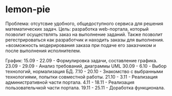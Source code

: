 # lemon-pie
Проблема: отсутсвие удобного, общедоступного сервиса для решения математических задач.
Цель: разработка web-портала, который позволит осуществлять заказ на выполнение заданий. Также позволит регестрироваться как разработчик и находить заказы для выполнения.
+возможность модерирования заказа при подаче его заказчиком и после выполнения исполнителем.

График:
15.09 - 22.09 - Формулировка задачи, составление графика.
23.09 - 29.09 - Анализ требований, диаграммы UML
30.09 - 6.10 - Выбор технологий, нормализация БД.
7.10 - 20.10 - Знакомство с выбранными технологиями, попытки совместной работы.
21.10 - 3.11 - Реализация административной части портала. 
4.11 - 18.11 - Реализация пользовательчкой части портала.
19.11 - 25.11 - Доработка функционала.
